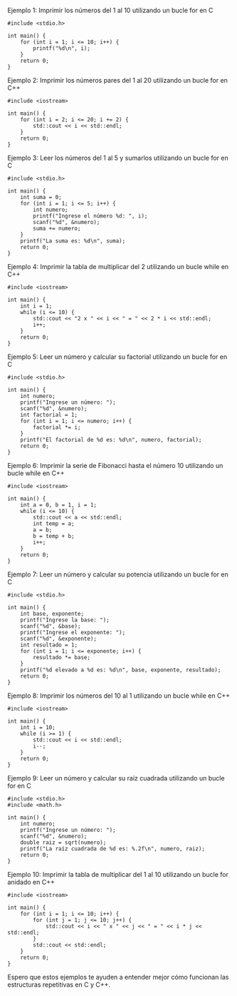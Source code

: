   Ejemplo 1: Imprimir los números del 1 al 10 utilizando un bucle for en C        
                                                                                  
    #include <stdio.h>                                                            
                                                                                  
    int main() {                                                                  
        for (int i = 1; i <= 10; i++) {                                           
            printf("%d\n", i);                                                    
        }                                                                         
        return 0;                                                                 
    }                                                                             
                                                                                  
  Ejemplo 2: Imprimir los números pares del 1 al 20 utilizando un bucle for en C++
                                                                                  
    #include <iostream>                                                           
                                                                                  
    int main() {                                                                  
        for (int i = 2; i <= 20; i += 2) {                                        
            std::cout << i << std::endl;                                          
        }                                                                         
        return 0;                                                                 
    }                                                                             
                                                                                  
  Ejemplo 3: Leer los números del 1 al 5 y sumarlos utilizando un bucle for en C  
                                                                                  
    #include <stdio.h>                                                            
                                                                                  
    int main() {                                                                  
        int suma = 0;                                                             
        for (int i = 1; i <= 5; i++) {                                            
            int numero;                                                           
            printf("Ingrese el número %d: ", i);                                  
            scanf("%d", &numero);                                                 
            suma += numero;                                                       
        }                                                                         
        printf("La suma es: %d\n", suma);                                         
        return 0;                                                                 
    }                                                                             
                                                                                  
  Ejemplo 4: Imprimir la tabla de multiplicar del 2 utilizando un bucle while en  
  C++                                                                             
                                                                                  
    #include <iostream>                                                           
                                                                                  
    int main() {                                                                  
        int i = 1;                                                                
        while (i <= 10) {                                                         
            std::cout << "2 x " << i << " = " << 2 * i << std::endl;              
            i++;                                                                  
        }                                                                         
        return 0;                                                                 
    }                                                                             
                                                                                  
  Ejemplo 5: Leer un número y calcular su factorial utilizando un bucle for en C  
                                                                                  
    #include <stdio.h>                                                            
                                                                                  
    int main() {                                                                  
        int numero;                                                               
        printf("Ingrese un número: ");                                            
        scanf("%d", &numero);                                                     
        int factorial = 1;                                                        
        for (int i = 1; i <= numero; i++) {                                       
            factorial *= i;                                                       
        }                                                                         
        printf("El factorial de %d es: %d\n", numero, factorial);                 
        return 0;                                                                 
    }                                                                             
                                                                                  
  Ejemplo 6: Imprimir la serie de Fibonacci hasta el número 10 utilizando un bucle
  while en C++                                                                    
                                                                                  
    #include <iostream>                                                           
                                                                                  
    int main() {                                                                  
        int a = 0, b = 1, i = 1;                                                  
        while (i <= 10) {                                                         
            std::cout << a << std::endl;                                          
            int temp = a;                                                         
            a = b;                                                                
            b = temp + b;                                                         
            i++;                                                                  
        }                                                                         
        return 0;                                                                 
    }                                                                             
                                                                                  
  Ejemplo 7: Leer un número y calcular su potencia utilizando un bucle for en C   
                                                                                  
    #include <stdio.h>                                                            
                                                                                  
    int main() {                                                                  
        int base, exponente;                                                      
        printf("Ingrese la base: ");                                              
        scanf("%d", &base);                                                       
        printf("Ingrese el exponente: ");                                         
        scanf("%d", &exponente);                                                  
        int resultado = 1;                                                        
        for (int i = 1; i <= exponente; i++) {                                    
            resultado *= base;                                                    
        }                                                                         
        printf("%d elevado a %d es: %d\n", base, exponente, resultado);           
        return 0;                                                                 
    }                                                                             
                                                                                  
  Ejemplo 8: Imprimir los números del 10 al 1 utilizando un bucle while en C++    
                                                                                  
    #include <iostream>                                                           
                                                                                  
    int main() {                                                                  
        int i = 10;                                                               
        while (i >= 1) {                                                          
            std::cout << i << std::endl;                                          
            i--;                                                                  
        }                                                                         
        return 0;                                                                 
    }                                                                             
                                                                                  
  Ejemplo 9: Leer un número y calcular su raíz cuadrada utilizando un bucle for en
  C                                                                               
                                                                                  
    #include <stdio.h>                                                            
    #include <math.h>                                                             
                                                                                  
    int main() {                                                                  
        int numero;                                                               
        printf("Ingrese un número: ");                                            
        scanf("%d", &numero);                                                     
        double raiz = sqrt(numero);                                               
        printf("La raíz cuadrada de %d es: %.2f\n", numero, raiz);                
        return 0;                                                                 
    }                                                                             
                                                                                  
  Ejemplo 10: Imprimir la tabla de multiplicar del 1 al 10 utilizando un bucle for
  anidado en C++                                                                  
                                                                                  
    #include <iostream>                                                           
                                                                                  
    int main() {                                                                  
        for (int i = 1; i <= 10; i++) {                                           
            for (int j = 1; j <= 10; j++) {                                       
                std::cout << i << " x " << j << " = " << i * j << std::endl;      
            }                                                                     
            std::cout << std::endl;                                               
        }                                                                         
        return 0;                                                                 
    }                                                                             
                                                                                  
  Espero que estos ejemplos te ayuden a entender mejor cómo funcionan las         
  estructuras repetitivas en C y C++.                                             


